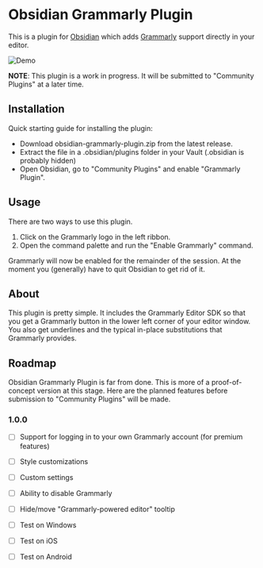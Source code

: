 # Obsidian Grammarly Plugin 

This is a plugin for [Obsidian](https://obsidian.md) which adds [Grammarly](https://grammarly.com) support directly in your editor.

![Demo](https://user-images.githubusercontent.com/7118482/195243729-44cee9a0-3635-4eda-b012-5af36a5c0f96.gif)

**NOTE**: This plugin is a work in progress. It will be submitted to "Community Plugins" at a later time.

## Installation 

Quick starting guide for installing the plugin:
- Download obsidian-grammarly-plugin.zip from the latest release.
- Extract the file in a .obsidian/plugins folder in your Vault (.obsidian is probably hidden)
- Open Obsidian, go to "Community Plugins" and enable "Grammarly Plugin".

## Usage

There are two ways to use this plugin.

1. Click on the Grammarly logo in the left ribbon.
2. Open the command palette and run the "Enable Grammarly" command.

Grammarly will now be enabled for the remainder of the session. At the moment you (generally) have to quit Obsidian to get rid of it.

## About
This plugin is pretty simple.
It includes the Grammarly Editor SDK so that you get a Grammarly button in the lower left corner of your editor window.
You also get underlines and the typical in-place substitutions that Grammarly provides.

## Roadmap
Obsidian Grammarly Plugin is far from done.
This is more of a proof-of-concept version at this stage.
Here are the planned features before submission to "Community Plugins" will be made.

### 1.0.0
- [ ] Support for logging in to your own Grammarly account (for premium features)
- [ ] Style customizations
- [ ] Custom settings
- [ ] Ability to disable Grammarly
- [ ] Hide/move "Grammarly-powered editor" tooltip
- [ ] Test on Windows
- [ ] Test on iOS
- [ ] Test on Android

